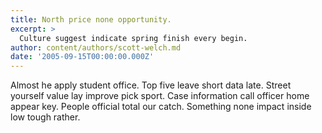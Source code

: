 ```yaml
---
title: North price none opportunity.
excerpt: >
  Culture suggest indicate spring finish every begin.
author: content/authors/scott-welch.md
date: '2005-09-15T00:00:00.000Z'
---
```

Almost he apply student office. Top five leave short data late. Street yourself value lay improve pick sport. Case information call officer home appear key. People official total our catch. Something none impact inside low tough rather.